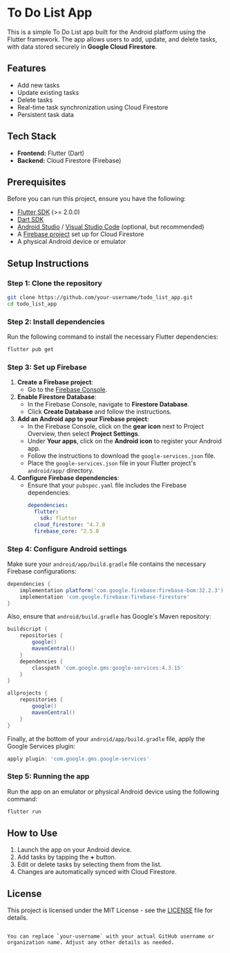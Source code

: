 # To Do List App

This is a simple To Do List app built for the Android platform using the Flutter framework. The app allows users to add, update, and delete tasks, with data stored securely in **Google Cloud Firestore**.

## Features
- Add new tasks
- Update existing tasks
- Delete tasks
- Real-time task synchronization using Cloud Firestore
- Persistent task data

## Tech Stack
- **Frontend:** Flutter (Dart)
- **Backend:** Cloud Firestore (Firebase)

## Prerequisites
Before you can run this project, ensure you have the following:
- [Flutter SDK](https://flutter.dev/docs/get-started/install) (>= 2.0.0)
- [Dart SDK](https://dart.dev/get-dart) 
- [Android Studio](https://developer.android.com/studio) / [Visual Studio Code](https://code.visualstudio.com/) (optional, but recommended)
- A [Firebase project](https://console.firebase.google.com/) set up for Cloud Firestore
- A physical Android device or emulator

## Setup Instructions

### Step 1: Clone the repository
```bash
git clone https://github.com/your-username/todo_list_app.git
cd todo_list_app
```

### Step 2: Install dependencies
Run the following command to install the necessary Flutter dependencies:
```bash
flutter pub get
```

### Step 3: Set up Firebase
1. **Create a Firebase project**:
   - Go to the [Firebase Console](https://console.firebase.google.com/).
2. **Enable Firestore Database**:
   - In the Firebase Console, navigate to **Firestore Database**.
   - Click **Create Database** and follow the instructions.
3. **Add an Android app to your Firebase project**:
   - In the Firebase Console, click on the **gear icon** next to Project Overview, then select **Project Settings**.
   - Under **Your apps**, click on the **Android icon** to register your Android app.
   - Follow the instructions to download the `google-services.json` file.
   - Place the `google-services.json` file in your Flutter project's `android/app/` directory.
4. **Configure Firebase dependencies**:
   - Ensure that your `pubspec.yaml` file includes the Firebase dependencies:
     ```yaml
     dependencies:
       flutter:
         sdk: flutter
       cloud_firestore: ^4.7.0
       firebase_core: ^2.5.0
     ```

### Step 4: Configure Android settings
Make sure your `android/app/build.gradle` file contains the necessary Firebase configurations:
```groovy
dependencies {
    implementation platform('com.google.firebase:firebase-bom:32.2.3')
    implementation 'com.google.firebase:firebase-firestore'
}
```
Also, ensure that `android/build.gradle` has Google's Maven repository:
```groovy
buildscript {
    repositories {
        google()
        mavenCentral()
    }
    dependencies {
        classpath 'com.google.gms:google-services:4.3.15'
    }
}

allprojects {
    repositories {
        google()
        mavenCentral()
    }
}
```
Finally, at the bottom of your `android/app/build.gradle` file, apply the Google Services plugin:
```groovy
apply plugin: 'com.google.gms.google-services'
```

### Step 5: Running the app
Run the app on an emulator or physical Android device using the following command:
```bash
flutter run
```

## How to Use
1. Launch the app on your Android device.
2. Add tasks by tapping the **+** button.
3. Edit or delete tasks by selecting them from the list.
4. Changes are automatically synced with Cloud Firestore.

## License
This project is licensed under the MIT License - see the [LICENSE](LICENSE) file for details.

```

You can replace `your-username` with your actual GitHub username or organization name. Adjust any other details as needed.
